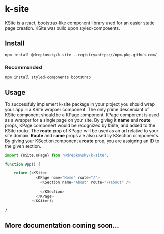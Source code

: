 # k-site

KSite is a react, bootstrap-like component library used for an easier static page creation.
KSite was build upon styled-components.


## Install
```
npm install @drepkovsky/k-site --registry=https://npm.pkg.github.com/
```
### Recommended
```
npm install styled-components bootstrap
```
## Usage
To successfuly implement k-site package in your project you should wrap your app in a KSite wrapper component.
The only prime descendant of KSite component should be a KPage component.
KPage component is used as a wrapper for a single page on your site.
By giving it **name** and **route** props, KPage component would be recognized by KSite, and added to the KSite router. 
The **route** prop of KPage, will be used as an url relative to your site domain.
**Route** and **name** props are also used by KSection components. 
By giving your KSection component a **route** prop, you are assigning an ID to the given section.
```js
import {KSite,KPage} from "@drepkovsky/k-site";

function App() {
    
    return (<KSite>
              <KPage name="Home" route="/">
                <KSection name="About" route="/#about" /> 
                .....
                </KSection>
              </KPage>
            </KSite>);
 
}

```
## More documentation coming soon...
